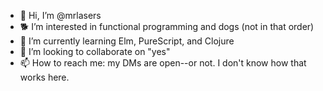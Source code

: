 - 👋 Hi, I’m @mrlasers
- 🐕 I’m interested in functional programming and dogs (not in that order)
- 🌱 I’m currently learning Elm, PureScript, and Clojure
- 💞️ I’m looking to collaborate on "yes"
- 📫 How to reach me: my DMs are open--or not. I don't know how that works here.

<!---
mrlasers/mrlasers is a ✨ special ✨ repository because its `README.md` (this file) appears on your GitHub profile.
You can click the Preview link to take a look at your changes.
--->
